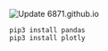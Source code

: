 ![Update 6871.github.io](https://github.com/6871/6871.github.io/workflows/Update%206871.github.io/badge.svg)

```
pip3 install pandas
pip3 install plotly
```
